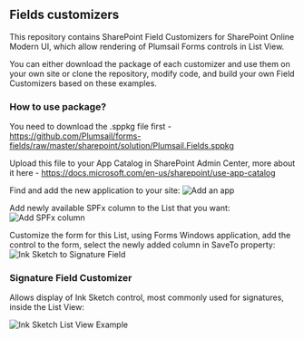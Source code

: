 ## Fields customizers

This repository contains SharePoint Field Customizers for SharePoint Online Modern UI, which allow rendering of Plumsail Forms controls in List View.

You can either download the package of each customizer and use them on your own site or clone the repository, modify code, and build your own Field Customizers based on these examples.

### How to use package?

You need to download the .sppkg file first - https://github.com/Plumsail/forms-fields/raw/master/sharepoint/solution/Plumsail.Fields.sppkg

Upload this file to your App Catalog in SharePoint Admin Center, more about it here - https://docs.microsoft.com/en-us/sharepoint/use-app-catalog

Find and add the new application to your site:
![Add an app](http://plumsail.com/wp-content/customizer-screenshots/add-an-app.png)

Add newly available SPFx column to the List that you want:
![Add SPFx column](http://plumsail.com/wp-content/customizer-screenshots/add-signature.png)

Customize the form for this List, using Forms Windows application, add the control to the form, select the newly added column in SaveTo property:
![Ink Sketch to Signature Field](http://plumsail.com/wp-content/customizer-screenshots/designer-signature.png)

### Signature Field Customizer

Allows display of Ink Sketch control, most commonly used for signatures, inside the List View:

![Ink Sketch List View Example](http://plumsail.com/wp-content/customizer-screenshots/list-signature.png)
